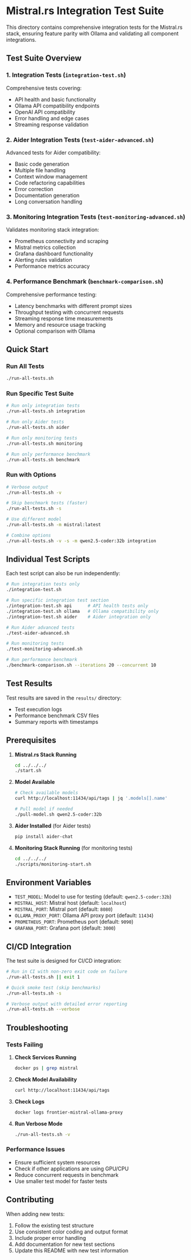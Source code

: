 # Mistral.rs Integration Test Suite

This directory contains comprehensive integration tests for the Mistral.rs stack, ensuring feature parity with Ollama and validating all component integrations.

## Test Suite Overview

### 1. **Integration Tests** (`integration-test.sh`)
Comprehensive tests covering:
- API health and basic functionality
- Ollama API compatibility endpoints
- OpenAI API compatibility 
- Error handling and edge cases
- Streaming response validation

### 2. **Aider Integration Tests** (`test-aider-advanced.sh`)
Advanced tests for Aider compatibility:
- Basic code generation
- Multiple file handling
- Context window management
- Code refactoring capabilities
- Error correction
- Documentation generation
- Long conversation handling

### 3. **Monitoring Integration Tests** (`test-monitoring-advanced.sh`)
Validates monitoring stack integration:
- Prometheus connectivity and scraping
- Mistral metrics collection
- Grafana dashboard functionality
- Alerting rules validation
- Performance metrics accuracy

### 4. **Performance Benchmark** (`benchmark-comparison.sh`)
Comprehensive performance testing:
- Latency benchmarks with different prompt sizes
- Throughput testing with concurrent requests
- Streaming response time measurements
- Memory and resource usage tracking
- Optional comparison with Ollama

## Quick Start

### Run All Tests
```bash
./run-all-tests.sh
```

### Run Specific Test Suite
```bash
# Run only integration tests
./run-all-tests.sh integration

# Run only Aider tests
./run-all-tests.sh aider

# Run only monitoring tests
./run-all-tests.sh monitoring

# Run only performance benchmark
./run-all-tests.sh benchmark
```

### Run with Options
```bash
# Verbose output
./run-all-tests.sh -v

# Skip benchmark tests (faster)
./run-all-tests.sh -s

# Use different model
./run-all-tests.sh -m mistral:latest

# Combine options
./run-all-tests.sh -v -s -m qwen2.5-coder:32b integration
```

## Individual Test Scripts

Each test script can also be run independently:

```bash
# Run integration tests only
./integration-test.sh

# Run specific integration test section
./integration-test.sh api      # API health tests only
./integration-test.sh ollama   # Ollama compatibility only
./integration-test.sh aider    # Aider integration only

# Run Aider advanced tests
./test-aider-advanced.sh

# Run monitoring tests
./test-monitoring-advanced.sh

# Run performance benchmark
./benchmark-comparison.sh --iterations 20 --concurrent 10
```

## Test Results

Test results are saved in the `results/` directory:
- Test execution logs
- Performance benchmark CSV files
- Summary reports with timestamps

## Prerequisites

1. **Mistral.rs Stack Running**
   ```bash
   cd ../../../
   ./start.sh
   ```

2. **Model Available**
   ```bash
   # Check available models
   curl http://localhost:11434/api/tags | jq '.models[].name'
   
   # Pull model if needed
   ./pull-model.sh qwen2.5-coder:32b
   ```

3. **Aider Installed** (for Aider tests)
   ```bash
   pip install aider-chat
   ```

4. **Monitoring Stack Running** (for monitoring tests)
   ```bash
   cd ../../../
   ./scripts/monitoring-start.sh
   ```

## Environment Variables

- `TEST_MODEL`: Model to use for testing (default: `qwen2.5-coder:32b`)
- `MISTRAL_HOST`: Mistral host (default: `localhost`)
- `MISTRAL_PORT`: Mistral port (default: `8080`)
- `OLLAMA_PROXY_PORT`: Ollama API proxy port (default: `11434`)
- `PROMETHEUS_PORT`: Prometheus port (default: `9090`)
- `GRAFANA_PORT`: Grafana port (default: `3000`)

## CI/CD Integration

The test suite is designed for CI/CD integration:

```bash
# Run in CI with non-zero exit code on failure
./run-all-tests.sh || exit 1

# Quick smoke test (skip benchmarks)
./run-all-tests.sh -s

# Verbose output with detailed error reporting
./run-all-tests.sh --verbose
```

## Troubleshooting

### Tests Failing

1. **Check Services Running**
   ```bash
   docker ps | grep mistral
   ```

2. **Check Model Availability**
   ```bash
   curl http://localhost:11434/api/tags
   ```

3. **Check Logs**
   ```bash
   docker logs frontier-mistral-ollama-proxy
   ```

4. **Run Verbose Mode**
   ```bash
   ./run-all-tests.sh -v
   ```

### Performance Issues

- Ensure sufficient system resources
- Check if other applications are using GPU/CPU
- Reduce concurrent requests in benchmark
- Use smaller test model for faster tests

## Contributing

When adding new tests:

1. Follow the existing test structure
2. Use consistent color coding and output format
3. Include proper error handling
4. Add documentation for new test sections
5. Update this README with new test information